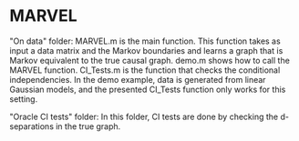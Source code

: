 # MARVEL

"On data" folder:
MARVEL.m is the main function. 
This function takes as input a data matrix and the Markov boundaries and learns a graph that is Markov equivalent to the true causal graph.
demo.m shows how to call the MARVEL function.
CI_Tests.m is the function that checks the conditional independencies. 
In the demo example, data is generated from linear Gaussian models, and the presented CI_Tests function only works for this setting.

"Oracle CI tests" folder:
In this folder, CI tests are done by checking the d-separations in the true graph. 

